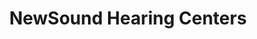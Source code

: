 ---
title: "NewSound Hearing Centers"
url: /allentown/newsound-hearing-centers/
shop: hearing aids
---